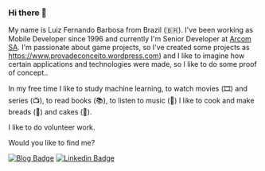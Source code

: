 ### Hi there 👋

<!--
**LuizFBarbosa/LuizFBarbosa** is a ✨ _special_ ✨ repository because its `README.md` (this file) appears on your GitHub profile.

Here are some ideas to get you started:

- 🔭 I’m currently working on ...
- 🌱 I’m currently learning ...
- 👯 I’m looking to collaborate on ...
- 🤔 I’m looking for help with ...
- 💬 Ask me about ...
- 📫 How to reach me: ...
- 😄 Pronouns: ...
- ⚡ Fun fact: ...
-->
My name is Luiz Fernando Barbosa from Brazil (🇧🇷). I've been working as Mobile Developer since 1996 and currently I'm Senior Developer at [Arcom SA](https://arcom.com.br). I'm passionate about game projects, so I've created some projects as https://www.provadeconceito.wordpress.com) and I like to imagine how certain applications and technologies were made, so I like to do some proof of concept..

In my free time I like to study machine learning, to watch movies (🎞️) and series (📺), to read books (📚), to listen to music (🎵) I like to cook and make breads (🍞) and cakes (🍰).

I like to do volunteer work.

Would you like to find me?

[![Blog Badge](https://img.shields.io/badge/Blog-ProvadeConceito-black)](https://provadeconceito.wordpress.com)
[![Linkedin Badge](https://img.shields.io/badge/-LinkedIn-blue?style=flat-square&logo=Linkedin&logoColor=white&link=https://www.linkedin.com/in/luiz-fernando-barbosa-51a78938/)](https://www.linkedin.com/in/luiz-fernando-barbosa-51a78938/)
